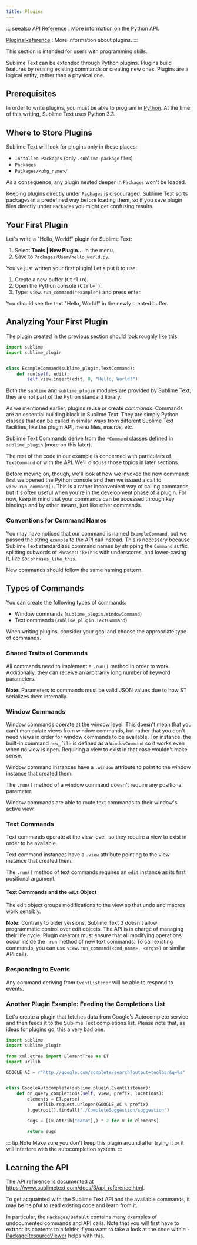 ```yaml
---
title: Plugins
---
```


::: seealso
[API Reference](/reference/python_api.md)
: More information on the Python API.

[Plugins Reference](/reference/plugins.md)
: More information about plugins.
:::

This section is intended for users with programming skills.

Sublime Text can be extended through Python plugins. Plugins build features by
reusing existing commands or creating new ones. Plugins are a logical entity,
rather than a physical one.


## Prerequisites

In order to write plugins, you must be able to program in [Python][].
At the time of this writing, Sublime Text uses Python 3.3.

[Python]: https://www.python.org

## Where to Store Plugins

Sublime Text will look for plugins only in these places:

* `Installed Packages` (only `.sublime-package` files)
* `Packages`
* `Packages/<pkg_name>/`

As a consequence, any plugin nested deeper in `Packages` won't be loaded.

Keeping plugins directly under `Packages` is discouraged. Sublime Text sorts
packages in a predefined way before loading them, so if you save plugin files
directly under `Packages` you might get confusing results.


## Your First Plugin

Let's write a "Hello, World!" plugin for Sublime Text:

1. Select **Tools | New Plugin...** in the menu.
1. Save to `Packages/User/hello_world.py`.

You've just written your first plugin! Let's put it to use:

1. Create a new buffer (<kbd>Ctrl+n</kbd>).
1. Open the Python console (<kbd>Ctrl+\`</kbd>).
1. Type: `view.run_command("example")` and press enter.

You should see the text "Hello, World!" in the newly created buffer.


## Analyzing Your First Plugin

The plugin created in the previous section should look roughly like this:

```py
import sublime
import sublime_plugin


class ExampleCommand(sublime_plugin.TextCommand):
    def run(self, edit):
        self.view.insert(edit, 0, "Hello, World!")
```


Both the `sublime` and `sublime_plugin` modules are provided by
Sublime Text; they are not part of the Python standard library.

As we mentioned earlier, plugins reuse or create *commands*. Commands are an
essential building block in Sublime Text. They are simply Python classes
that can be called in similar ways from different Sublime Text facilities,
like the plugin API, menu files, macros, etc.

Sublime Text Commands derive from the `*Command` classes defined in
`sublime_plugin` (more on this later).

The rest of the code in our example is concerned with particulars of
`TextCommand` or with the API. We'll discuss those topics in later sections.

Before moving on, though, we'll look at how we invoked the new command: first
we opened the Python console and then we issued a call to
`view.run_command()`. This is a rather inconvenient way of calling commands,
but it's often useful when you're in the development phase of a plugin. For
now, keep in mind that your commands can be accessed through key bindings
and by other means, just like other commands.

### Conventions for Command Names

You may have noticed that our command is named `ExampleCommand`, but we
passed the string `example` to the API call instead. This is necessary
because Sublime Text standardizes command names by stripping the `Command`
suffix, splitting subwords of `PhrasesLikeThis` with underscores, and lower-casing it, like so:
`phrases_like_this`.

New commands should follow the same naming pattern.


## Types of Commands

You can create the following types of commands:

- Window commands (`sublime_plugin.WindowCommand`)
- Text commands (`sublime_plugin.TextCommand`)

When writing plugins, consider your goal and choose the appropriate type of
commands.


### Shared Traits of Commands

All commands need to implement a `.run()` method in order to work. Additionally,
they can receive an arbitrarily long number of keyword parameters.

**Note:** Parameters to commands must be valid JSON values due to how ST
serializes them internally.


### Window Commands

Window commands operate at the window level. This doesn't mean that you can't
manipulate views from window commands, but rather that you don't need views in
order for window commands to be available. For instance, the built-in command
`new_file` is defined as a `WindowCommand` so it works even when no view
is open. Requiring a view to exist in that case wouldn't make sense.

Window command instances have a `.window` attribute to point to the window
instance that created them.

The `.run()` method of a window command doesn't require any positional
parameter.

Window commands are able to route text commands to their window's active view.


### Text Commands

Text commands operate at the view level, so they require a view to exist
in order to be available.

Text command instances have a `.view` attribute pointing to the view instance
that created them.

The `.run()` method of text commands requires an `edit` instance as
its first positional argument.


#### Text Commands and the `edit` Object

The edit object groups modifications to the view so that undo and macros work
sensibly.

**Note:** Contrary to older versions, Sublime Text 3 doesn't allow programmatic
control over edit objects. The API is in charge of managing their life cycle.
Plugin creators must ensure that all modifying operations occur inside the
`.run` method of new text commands. To call existing commands, you can use
`view.run_command(<cmd_name>, <args>)` or similar API calls.


### Responding to Events

Any command deriving from `EventListener` will be able to respond to events.


### Another Plugin Example: Feeding the Completions List

Let's create a plugin that fetches data from Google's Autocomplete service and
then feeds it to the Sublime Text completions list. Please note that, as ideas
for plugins go, this a very bad one.

```python
import sublime
import sublime_plugin

from xml.etree import ElementTree as ET
import urllib

GOOGLE_AC = r"http://google.com/complete/search?output=toolbar&q=%s"


class GoogleAutocomplete(sublime_plugin.EventListener):
    def on_query_completions(self, view, prefix, locations):
        elements = ET.parse(
            urllib.request.urlopen(GOOGLE_AC % prefix)
        ).getroot().findall("./CompleteSuggestion/suggestion")

        sugs = [(x.attrib["data"],) * 2 for x in elements]

        return sugs
```

::: tip Note
Make sure you don't keep this plugin around after trying it or it will
interfere with the autocompletion system.
:::


## Learning the API

The API reference is documented at 
<https://www.sublimetext.com/docs/3/api_reference.html>.

To get acquainted with the Sublime Text API and the available commands,
it may be helpful to read existing code and learn from it.

In particular, the `Packages/Default` contains many examples of
undocumented commands and API calls. Note that you will first have to extract
its contents to a folder if you want to take a look at the code within - 
[PackageResourceViewer](https://packagecontrol.io/packages/PackageResourceViewer) 
helps with this.
